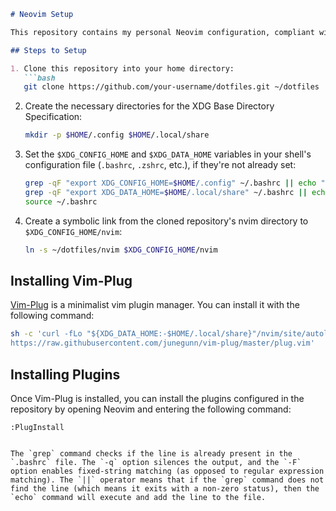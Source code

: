 ```markdown
# Neovim Setup

This repository contains my personal Neovim configuration, compliant with the [XDG Base Directory Specification](https://specifications.freedesktop.org/basedir-spec/basedir-spec-latest.html).

## Steps to Setup

1. Clone this repository into your home directory:
   ```bash
   git clone https://github.com/your-username/dotfiles.git ~/dotfiles
   ```

2. Create the necessary directories for the XDG Base Directory Specification:
   ```bash
   mkdir -p $HOME/.config $HOME/.local/share
   ```

3. Set the `$XDG_CONFIG_HOME` and `$XDG_DATA_HOME` variables in your shell's configuration file (`.bashrc`, `.zshrc`, etc.), if they're not already set:
   ```bash
   grep -qF "export XDG_CONFIG_HOME=$HOME/.config" ~/.bashrc || echo "export XDG_CONFIG_HOME=$HOME/.config" >> ~/.bashrc
   grep -qF "export XDG_DATA_HOME=$HOME/.local/share" ~/.bashrc || echo "export XDG_DATA_HOME=$HOME/.local/share" >> ~/.bashrc
   source ~/.bashrc
   ```

4. Create a symbolic link from the cloned repository's nvim directory to `$XDG_CONFIG_HOME/nvim`:
   ```bash
   ln -s ~/dotfiles/nvim $XDG_CONFIG_HOME/nvim
   ```

## Installing Vim-Plug

[Vim-Plug](https://github.com/junegunn/vim-plug) is a minimalist vim plugin manager. You can install it with the following command:

```bash
sh -c 'curl -fLo "${XDG_DATA_HOME:-$HOME/.local/share}"/nvim/site/autoload/plug.vim --create-dirs \
https://raw.githubusercontent.com/junegunn/vim-plug/master/plug.vim'
```

## Installing Plugins

Once Vim-Plug is installed, you can install the plugins configured in the repository by opening Neovim and entering the following command:

```vim
:PlugInstall
```
```

The `grep` command checks if the line is already present in the `.bashrc` file. The `-q` option silences the output, and the `-F` option enables fixed-string matching (as opposed to regular expression matching). The `||` operator means that if the `grep` command does not find the line (which means it exits with a non-zero status), then the `echo` command will execute and add the line to the file.
